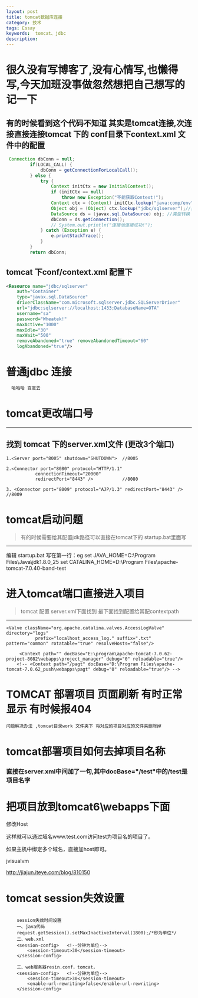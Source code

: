 ```yaml
---
layout: post
title: tomcat数据库连接
category: 技术
tags: Essay
keywords:  tomcat、jdbc
description: 
---
```




# 很久没有写博客了,没有心情写,也懒得写,今天加班没事做忽然想把自己想写的记一下

## 有的时候看到这个代码不知道 其实是tomcat连接,次连接直接连接tomcat 下的   conf目录下context.xml 文件中的配置

```java
 Connection dbConn = null;
		 if(LOCAL_CALL) {
			 dbConn = getConnectionForLocalCall();
		 } else {
			 try {
				 Context initCtx = new InitialContext();
				 if (initCtx == null)
					 throw new Exception("不能获取Context!");
				 Context ctx = (Context) initCtx.lookup("java:comp/env");
				 Object obj = (Object) ctx.lookup("jdbc/sqlserver");//获取连接池对象
				 DataSource ds = (javax.sql.DataSource) obj; //类型转换
				 dbConn = ds.getConnection();
				 // System.out.println("连接池连接成功!");
			 } catch (Exception e) {
				 e.printStackTrace();
			 }
		 }
		 return dbConn;

```

## tomcat 下conf/context.xml 配置下
```xml 
<Resource name="jdbc/sqlserver" 
	auth="Container" 
	type="javax.sql.DataSource" 
	driverClassName="com.microsoft.sqlserver.jdbc.SQLServerDriver" 
	url="jdbc:sqlserver://localhost:1433;DatabaseName=OTA" 
	username="sa" 
	password="Wheatek!"
	maxActive="1000" 
	maxIdle="30" 
	maxWait="500"
	removeAbandoned="true" removeAbandonedTimeout="60" 
	logAbandoned="true"/>
```


# 普通jdbc 连接

```JAVA
  哈哈哈 百度去

```


# tomcat更改端口号 

-------
## 找到 tomcat 下的server.xml文件 (更改3个端口)
	1.<Server port="8005" shutdown="SHUTDOWN">	//8005

	2.<Connector port="8080" protocol="HTTP/1.1"
	           connectionTimeout="20000"
	           redirectPort="8443" /> 			//8080
	           
	3. <Connector port="8009" protocol="AJP/1.3" redirectPort="8443" /> //8009 


# tomcat启动问题
>有的时候需要给其配置jdk路径可以直接在tomcat下的 	startup.bat里面写

-------
编辑 startup.bat
写在第一行：eg
set JAVA_HOME=C:\Program Files\Java\jdk1.8.0_25 
set CATALINA_HOME=D:\Program Files\apache-tomcat-7.0.40-band-test
​    


# 进入tomcat端口直接进入项目   
>tomcat 配置  server.xml下面找到   最下面找到配置给其配contextpath
----------
	<Valve className="org.apache.catalina.valves.AccessLogValve" directory="logs"  
	           prefix="localhost_access_log." suffix=".txt" pattern="common" rotatable="true" resolveHosts="false"/>
		 
		 <Context path="" docBase="E:\program\apache-tomcat-7.0.62-project-8082\webapps\project_manager" debug="0" reloadable="true"/>	
		<!-- <Context path="/pagt" docBase="D:\Program Files\apache-tomcat-7.0.62_push\webapps\pagt" debug="0" reloadable="true"/> -->

# TOMCAT 部署项目 页面刷新 有时正常显示 有时候报404 
	问题解决办法 ,tomcat目录work 文件夹下 将对应的项目对应的文件夹删除掉

# tomcat部署项目如何去掉项目名称
### 直接在server.xml中<Host></Host>间加了一句<Context path="" docBase="/fts" debug="0" reloadable="true"/>,其中docBase="/test"中的/test是项目名字


# 把项目放到tomcat6\webapps下面

修改Host

<Host name="www.test.com"  debug="0" appBase="webapps" unpackWARs="true" autoDeploy="true" xmlValidation="false" xmlNamespaceAware="false"> 

<Context path="/" docBase="/test"  debug="0" reloadable="true"></Context> 

</Host> 

这样就可以通过域名www.test.com访问test为项目名的项目了。

如果主机中绑定多个域名，直接加host即可。


jvisualvm

http://jiajun.iteye.com/blog/810150


# tomcat session失效设置
```

	session失效时间设置  
	一、java代码  
	request.getSession().setMaxInactiveInterval(1800);/*秒为单位*/    
	二、web.xml  
	<session-config>   <!--分钟为单位-->  
	    <session-timeout>30</session-timeout>  
	</session-config>  
	  
	三、web服务器resin.conf，tomcat，  
	<session-config>   <!--分钟为单位-->  
	    <session-timeout>30</session-timeout>  
	    <enable-url-rewriting>false</enable-url-rewriting>  
	</session-config>  

```